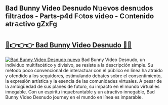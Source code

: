 ## Bad Bunny Video Desnudo N𝚞𝚎vos desn𝚞dos filtr𝚊dos - Parts-p4d F𝚘tos vid𝚎o - C𝚘ntenido atr𝚊ctivo gZxFg

# <h2><a href="http://mb80r8.tromn.icu/?c=Bad+Bunny+Video+Desnudo">🔗👉👉👉 Bad Bunny Video Desnudo 🔗🔗</a></h2>

[![Bad Bunny Video Desnudo nuevo](https://i.imgur.com/pEAQMta.gif)](http://mb80r8.tromn.icu/?c=Bad+Bunny+Video+Desnudo)
Bad Bunny Video Desnudo, un individuo multifacético y divisivo, se resiste a la descripción simple. Su método poco convencional de interactuar con el público en línea ha atraído y ofendido a los seguidores, estimulando debates sobre el consentimiento, la expresión artística y la esencia de las comunidades virtuales. A pesar de la ambigüedad de sus planes de futuro, su impacto en el mundo virtual es innegable. Con un espíritu inquebrantable y un atractivo innegable, Bad Bunny Video Desnudo journey en el mundo en línea es imparable.
